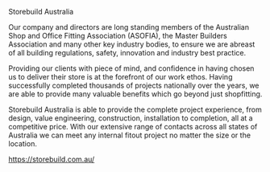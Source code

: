Storebuild Australia

Our company and directors are long standing members of the Australian Shop and Office Fitting Association (ASOFIA), the Master Builders Association and many other key industry bodies, to ensure we are abreast of all building regulations, safety, innovation and industry best practice.

Providing our clients with piece of mind, and confidence in having chosen us to deliver their store is at the forefront of our work ethos. Having successfully completed thousands of projects nationally over the years, we are able to provide many valuable benefits which go beyond just shopfitting.

Storebuild Australia is able to provide the complete project experience, from design, value engineering, construction, installation to completion, all at a competitive price. With our extensive range of contacts across all states of Australia we can meet any internal fitout project no matter the size or the location.

https://storebuild.com.au/
